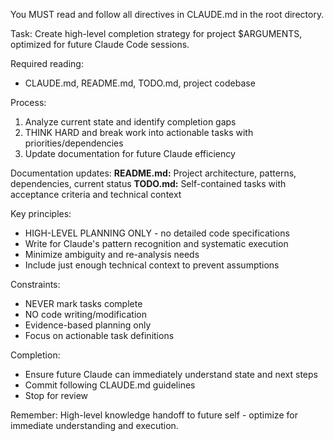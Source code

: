 You MUST read and follow all directives in CLAUDE.md in the root directory.

Task: Create high-level completion strategy for project $ARGUMENTS, optimized for future Claude Code sessions.

Required reading:

- CLAUDE.md, README.md, TODO.md, project codebase

Process:

1. Analyze current state and identify completion gaps
2. THINK HARD and break work into actionable tasks with priorities/dependencies
3. Update documentation for future Claude efficiency

Documentation updates:
**README.md:** Project architecture, patterns, dependencies, current status
**TODO.md:** Self-contained tasks with acceptance criteria and technical context

Key principles:

- HIGH-LEVEL PLANNING ONLY - no detailed code specifications
- Write for Claude's pattern recognition and systematic execution
- Minimize ambiguity and re-analysis needs
- Include just enough technical context to prevent assumptions

Constraints:

- NEVER mark tasks complete
- NO code writing/modification
- Evidence-based planning only
- Focus on actionable task definitions

Completion:

- Ensure future Claude can immediately understand state and next steps
- Commit following CLAUDE.md guidelines
- Stop for review

Remember: High-level knowledge handoff to future self - optimize for immediate understanding and execution.
